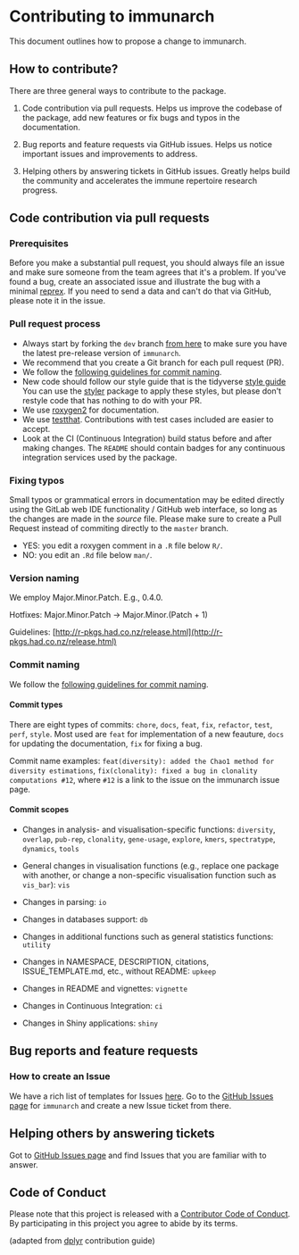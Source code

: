 # Contributing to immunarch

This document outlines how to propose a change to immunarch.


## How to contribute?

There are three general ways to contribute to the package.

1. Code contribution via pull requests. Helps us improve the codebase of the package, add new features or fix bugs and typos in the documentation.

2. Bug reports and feature requests via GitHub issues. Helps us notice important issues and improvements to address.

3. Helping others by answering tickets in GitHub issues. Greatly helps build the community and accelerates the immune repertoire research progress.

## Code contribution via pull requests

### Prerequisites

Before you make a substantial pull request, you should always file an issue and
make sure someone from the team agrees that it's a problem. If you've found a
bug, create an associated issue and illustrate the bug with a minimal 
[reprex](https://www.tidyverse.org/help/#reprex). If you need to send a data and can't do
that via GitHub, please note it in the issue.

### Pull request process

*  Always start by forking the `dev` branch [from here](https://github.com/immunomind/immunarch/tree/dev) to make sure you have the latest pre-release version of `immunarch`.
*  We recommend that you create a Git branch for each pull request (PR).  
*  We follow the [following guidelines for commit naming](https://medium.com/@kevinkreuzer/the-way-to-fully-automated-releases-in-open-source-projects-44c015f38fd6).
*  New code should follow our style guide that is the tidyverse [style guide](http://style.tidyverse.org) You can use the [styler](https://CRAN.R-project.org/package=styler) package to
apply these styles, but please don't restyle code that has nothing to do with 
your PR.  
*  We use [roxygen2](https://cran.r-project.org/package=roxygen2) for documentation.  
*  We use [testthat](https://cran.r-project.org/package=testthat). Contributions
with test cases included are easier to accept.
*  Look at the CI (Continuous Integration) build status before and after making changes.
The `README` should contain badges for any continuous integration services used
by the package.

### Fixing typos

Small typos or grammatical errors in documentation may be edited directly using
the GitLab web IDE functionality / GitHub web interface, so long as the changes are made in the _source_ file. Please make sure to create a Pull Request instead of commiting directly to the `master` branch.

*  YES: you edit a roxygen comment in a `.R` file below `R/`.
*  NO: you edit an `.Rd` file below `man/`.

### Version naming

We employ Major.Minor.Patch. E.g., 0.4.0.

Hotfixes: Major.Minor.Patch → Major.Minor.(Patch + 1)

Guidelines: [http://r-pkgs.had.co.nz/release.html](http://r-pkgs.had.co.nz/release.html)

### Commit naming

We follow the [following guidelines for commit naming](https://medium.com/@kevinkreuzer/the-way-to-fully-automated-releases-in-open-source-projects-44c015f38fd6).

#### Commit types

There are eight types of commits: `chore`, `docs`, `feat`, `fix`, `refactor`, `test`, `perf`, `style`. Most used are `feat` for implementation of a new feauture, `docs` for updating the documentation, `fix` for fixing a bug.

Commit name examples: `feat(diversity): added the Chao1 method for diversity estimations`, `fix(clonality): fixed a bug in clonality computations #12`, where `#12` is a link to the issue on the immunarch issue page.

#### Commit scopes

- Changes in analysis- and visualisation-specific functions: `diversity`, `overlap`, `pub-rep`, `clonality`, `gene-usage`, `explore`, `kmers`, `spectratype`, `dynamics`, `tools`

- General changes in visualisation functions (e.g., replace one package with another, or change a non-specific visualisation function such as `vis_bar`): `vis`

- Changes in parsing: `io`

- Changes in databases support: `db`

- Changes in additional functions such as general statistics functions: `utility`

- Changes in NAMESPACE, DESCRIPTION, citations, ISSUE_TEMPLATE.md, etc., without README: `upkeep`

- Changes in README and vignettes: `vignette`

- Changes in Continuous Integration: `ci`

- Changes in Shiny applications: `shiny`


## Bug reports and feature requests

### How to create an Issue

We have a rich list of templates for Issues [here](https://github.com/immunomind/immunarch/tree/master/.github/ISSUE_TEMPLATE). Go to the [GitHub Issues page](https://github.com/immunomind/immunarch/issues) for `immunarch` and create a new Issue ticket from there.

## Helping others by answering tickets

Got to [GitHub Issues page](https://github.com/immunomind/immunarch/issues) and find Issues that you are familiar with to answer.

## Code of Conduct

Please note that this project is released with a [Contributor Code of
Conduct](code-of-conduct.md). By participating in this project you agree to
abide by its terms.

(adapted from [dplyr](https://github.com/tidyverse/dplyr/blob/master/.github/CONTRIBUTING.md) contribution guide)
